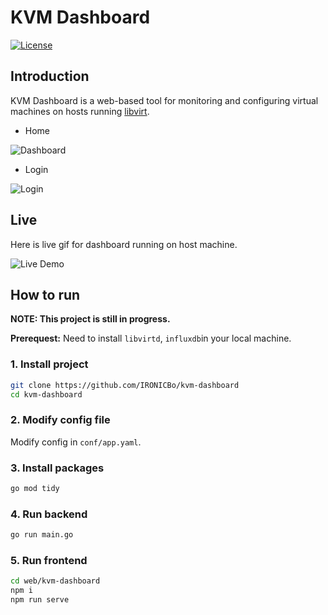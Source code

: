 # KVM Dashboard

[![License](https://img.shields.io/badge/License-Apache%202.0-blue.svg)](https://github.com/IRONICBo/kvm-dashboard/blob/master/LICENSE)



## Introduction

KVM Dashboard is a web-based tool for monitoring and configuring virtual machines on hosts running [libvirt](https://libvirt.org/).

- Home

![Dashboard](https://github.com/IRONICBo/kvm-dashboard/assets/47499836/8ebdb50d-a3b1-499e-8978-cf050cffc5ab)

- Login

![Login](https://github.com/IRONICBo/kvm-dashboard/assets/47499836/de5a6bf6-245c-4d46-beed-1997a10bbb3a)

## Live

Here is live gif for dashboard running on host machine.

![Live Demo](https://github.com/IRONICBo/kvm-dashboard/assets/47499836/1b90d69b-5152-4c92-9128-700b8a3e73c2)

## How to run

**NOTE: This project is still in progress.**

**Prerequest:** Need to install `libvirtd`, `influxdb`in your local machine.

### 1. Install project

```bash
git clone https://github.com/IRONICBo/kvm-dashboard
cd kvm-dashboard
```

### 2. Modify config file

Modify config in `conf/app.yaml`.

### 3. Install packages

```bash
go mod tidy
```

### 4. Run backend

```bash
go run main.go
```

### 5. Run frontend

```bash
cd web/kvm-dashboard
npm i
npm run serve
```